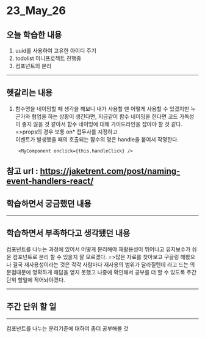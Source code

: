 # 23_May_26
## 오늘 학습한 내용
1. uuid를 사용하여 고유한 아이디 주기
2. todolist 미니프로젝트 진행중
3. 컴포넌트의 분리

---

## 헷갈리는 내용
1. 함수명을 네이밍할 때 생각을 해보니 내가 사용할 땐 어떻게 사용할 수 있겠지만 
누군가와 협업을 하는 상황이 생긴다면, 지금같이 함수 네이밍을 한다면 코드 가독성이 좋지 않을 것 같아서 함수 네이밍에 대해 가이드라인을 잡아야 할 것 같다.
=>props의 경우 보통 on* 접두사를 지정하고  
이벤트가 발생했을 때의 호출되는 함수의 명은 handle을 붙여서 작명한다.

        <MyComponent onclick={this.handleClick} />

참고 url : https://jaketrent.com/post/naming-event-handlers-react/ 
---

## 학습하면서 궁금했던 내용


---

## 학습하면서 부족하다고 생각됐던 내용
컴포넌트를 나누는 과정에 있어서 어떻게 분리해야 재활용성이 뛰어나고 유지보수가 쉬운 컴포넌트로 분리 할 수 있을지 잘 모르겠다.
=>많은 자료를 찾아보고 구글링 해봤으나 결국 재사용성이라는 것은 각각 사람마다 재사용의 범위가 달라질텐데 라고 드는 의문점때문에
명확하게 해답을 얻지 못했고 나중에 확인해서 공부를 더 할 수 있도록 주간 단위 할일에 적어놔야겠다.


---

## 주간 단위 할 일
---
컴포넌트를 나누는 분리기준에 대하여 좀더 공부해볼 것



    
